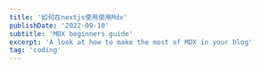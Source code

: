 ```yaml
---
title: '如何在nextjs使用使用Mdx'
publishDate: '2022-09-10'
subtitle: 'MDX beginners guide'
excerpt: 'A look at how to make the most of MDX in your blog'
tag: 'coding'
---
```


 
 